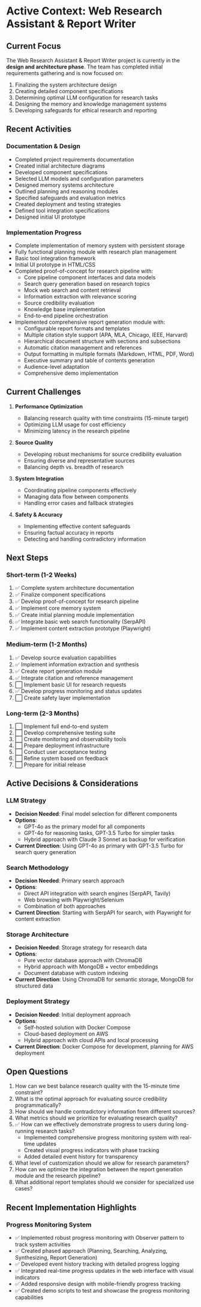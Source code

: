# Active Context: Web Research Assistant & Report Writer

## Current Focus

The Web Research Assistant & Report Writer project is currently in the **design and architecture phase**. The team has completed initial requirements gathering and is now focused on:

1. Finalizing the system architecture design
2. Creating detailed component specifications
3. Determining optimal LLM configuration for research tasks
4. Designing the memory and knowledge management systems
5. Developing safeguards for ethical research and reporting

## Recent Activities

### Documentation & Design
- Completed project requirements documentation
- Created initial architecture diagrams
- Developed component specifications
- Selected LLM models and configuration parameters
- Designed memory systems architecture
- Outlined planning and reasoning modules
- Specified safeguards and evaluation metrics
- Created deployment and testing strategies
- Defined tool integration specifications
- Designed initial UI prototype

### Implementation Progress
- Complete implementation of memory system with persistent storage
- Fully functional planning module with research plan management
- Basic tool integration framework
- Initial UI prototype in HTML/CSS
- Completed proof-of-concept for research pipeline with:
  - Core pipeline component interfaces and data models
  - Search query generation based on research topics
  - Mock web search and content retrieval
  - Information extraction with relevance scoring
  - Source credibility evaluation
  - Knowledge base implementation
  - End-to-end pipeline orchestration
- Implemented comprehensive report generation module with:
  - Configurable report formats and templates
  - Multiple citation style support (APA, MLA, Chicago, IEEE, Harvard)
  - Hierarchical document structure with sections and subsections
  - Automatic citation management and references
  - Output formatting in multiple formats (Markdown, HTML, PDF, Word)
  - Executive summary and table of contents generation
  - Audience-level adaptation
  - Comprehensive demo implementation

## Current Challenges

1. **Performance Optimization**
   - Balancing research quality with time constraints (15-minute target)
   - Optimizing LLM usage for cost efficiency
   - Minimizing latency in the research pipeline

2. **Source Quality**
   - Developing robust mechanisms for source credibility evaluation
   - Ensuring diverse and representative sources
   - Balancing depth vs. breadth of research

3. **System Integration**
   - Coordinating pipeline components effectively
   - Managing data flow between components
   - Handling error cases and fallback strategies

4. **Safety & Accuracy**
   - Implementing effective content safeguards
   - Ensuring factual accuracy in reports
   - Detecting and handling contradictory information

## Next Steps

### Short-term (1-2 Weeks)
1. ✅ Complete system architecture documentation
2. ✅ Finalize component specifications
3. ✅ Develop proof-of-concept for research pipeline
4. ✅ Implement core memory system
5. ✅ Create initial planning module implementation
6. ✅ Integrate basic web search functionality (SerpAPI)
7. ✅ Implement content extraction prototype (Playwright)

### Medium-term (1-2 Months)
1. ✅ Develop source evaluation capabilities
2. ✅ Implement information extraction and synthesis
3. ✅ Create report generation module
4. ✅ Integrate citation and reference management
5. ⬜ Implement basic UI for research requests
6. ✅ Develop progress monitoring and status updates
7. ⬜ Create safety layer implementation

### Long-term (2-3 Months)
1. ⬜ Implement full end-to-end system
2. ⬜ Develop comprehensive testing suite
3. ⬜ Create monitoring and observability tools
4. ⬜ Prepare deployment infrastructure
5. ⬜ Conduct user acceptance testing
6. ⬜ Refine system based on feedback
7. ⬜ Prepare for initial release

## Active Decisions & Considerations

### LLM Strategy
- **Decision Needed**: Final model selection for different components
- **Options**:
  - GPT-4o as the primary model for all components
  - GPT-4o for reasoning tasks, GPT-3.5 Turbo for simpler tasks
  - Hybrid approach with Claude 3 Sonnet as backup for verification
- **Current Direction**: Using GPT-4o as primary with GPT-3.5 Turbo for search query generation

### Search Methodology
- **Decision Needed**: Primary search approach
- **Options**:
  - Direct API integration with search engines (SerpAPI, Tavily)
  - Web browsing with Playwright/Selenium
  - Combination of both approaches
- **Current Direction**: Starting with SerpAPI for search, with Playwright for content extraction

### Storage Architecture
- **Decision Needed**: Storage strategy for research data
- **Options**:
  - Pure vector database approach with ChromaDB
  - Hybrid approach with MongoDB + vector embeddings
  - Document database with custom indexing
- **Current Direction**: Using ChromaDB for semantic storage, MongoDB for structured data

### Deployment Strategy
- **Decision Needed**: Initial deployment approach
- **Options**:
  - Self-hosted solution with Docker Compose
  - Cloud-based deployment on AWS
  - Hybrid approach with cloud APIs and local processing
- **Current Direction**: Docker Compose for development, planning for AWS deployment

## Open Questions

1. How can we best balance research quality with the 15-minute time constraint?
2. What is the optimal approach for evaluating source credibility programmatically?
3. How should we handle contradictory information from different sources?
4. What metrics should we prioritize for evaluating research quality?
5. ✅ How can we effectively demonstrate progress to users during long-running research tasks?
   - Implemented comprehensive progress monitoring system with real-time updates
   - Created visual progress indicators with phase tracking
   - Added detailed event history for transparency
6. What level of customization should we allow for research parameters?
7. How can we optimize the integration between the report generation module and the research pipeline?
8. What additional report templates should we consider for specialized use cases?

## Recent Implementation Highlights

### Progress Monitoring System
- ✅ Implemented robust progress monitoring with Observer pattern to track system activities
- ✅ Created phased approach (Planning, Searching, Analyzing, Synthesizing, Report Generation)
- ✅ Developed event history tracking with detailed progress logging
- ✅ Integrated real-time progress updates in the web interface with visual indicators
- ✅ Added responsive design with mobile-friendly progress tracking
- ✅ Created demo scripts to test and showcase the progress monitoring capabilities
